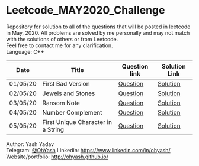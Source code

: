 # Leetcode_MAY2020_Challenge
Repository for solution to all of the questions that will be posted in leetcode in May, 2020. All problems are solved by me personally and may not match with the solutions of others or from Leetcode.  
Feel free to contact me for any clarification.  
Language: C++  

| Date | Title | Question link | Solution Link |
|--|--|--|--|
| 01/05/20 | First Bad Version | [Question](https://leetcode.com/explore/challenge/card/may-leetcoding-challenge/534/week-1-may-1st-may-7th/3316/) | [Solution](solutions/May_1_FirstBadVersion.cpp) |
| 02/05/20 | Jewels and Stones | [Question](https://leetcode.com/explore/challenge/card/may-leetcoding-challenge/534/week-1-may-1st-may-7th/3317/) | [Solution](solutions/May_2_JewelsAndStones.cpp) |
| 03/05/20 | Ransom Note | [Question](https://leetcode.com/explore/challenge/card/may-leetcoding-challenge/534/week-1-may-1st-may-7th/3318/) | [Solution](solutions/May_3_RansomNote.cpp) |
| 04/05/20 | Number Complement | [Question](https://leetcode.com/explore/challenge/card/may-leetcoding-challenge/534/week-1-may-1st-may-7th/3319/) | [Solution](solutions/May_4_NumberComplement.cpp) |
| 05/05/20 | First Unique Character in a String | [Question](https://leetcode.com/explore/challenge/card/may-leetcoding-challenge/534/week-1-may-1st-may-7th/3320/) | [Solution](solutions/May_5_FirstUniqueCharacterInAString.cpp) |


Author: Yash Yadav  
Telegram: [@OhYash](https://t.me/ohyash)
Linkedin: https://www.linkedin.com/in/ohyash/  
Website/portfolio: http://ohyash.github.io/  
